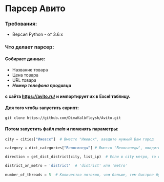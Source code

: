 
# Парсер Авито
### Требования:
- Версия Python - от 3.6.x
### Что делает парсер:
#### Собирает данные:
- Название товара
- Цена товара
- URL товара
- ***Номер телефона продавца***
#### с сайта https://avito.ru/ и импортирует их в Excel таблицу.

#### Для того чтобы запустить скрипт:

`git clone https://github.com/DimaKalbfleysh/Avito.git `

#### Потом запустить файл ***main*** и поменять параметры:

```python
city = cities["Ижевск"]  # Вместо "Ижевск", введите нужный Вам город

category = dict_categories["Велосипеды"] # Вместо "Велосипеды", ввидите нужную Вам категорию

direction = get_dict_district(city, list_ip)  # Если в city метро, то direction = get_metro(city, proxy_list)

district_or_metro = 'district'  # 'district' или 'metro'
 
number_of_threads = 5  # Количество потоков, чем больше, тем быстрее будет работать скрипт.
```

